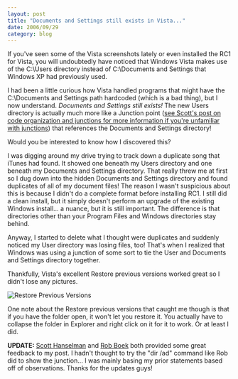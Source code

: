 ```yaml
---
layout: post
title: "Documents and Settings still exists in Vista..."
date: 2006/09/29
category: blog
---
```


If you've seen some of the Vista screenshots lately or even installed the RC1 for Vista, you will undoubtedly have noticed that Windows Vista makes use of the C:\Users directory instead of C:\Documents and Settings that Windows XP had previously used. 

I had been a little curious how Vista handled programs that might have the C:\Documents and Settings path hardcoded (which is a bad thing), but I now understand. *Documents and Settings still exists!* The new Users directory is actually much more like a Junction point ([see Scott's post on code organization and junctions for more information if you're unfamiliar with junctions](http://www.hanselman.com/blog/HowDoYouOrganizeYourCode.aspx)) that references the Documents and Settings directory! 

Would you be interested to know how I discovered this? 

I was digging around my drive trying to track down a duplicate song that iTunes had found. It showed one beneath my Users directory and one beneath my Documents and Settings directory. That really threw me at first so I dug down into the hidden Documents and Settings directory and found duplicates of all of my document files! The reason I wasn't suspicious about this is because I didn't do a complete format before installing RC1. I still did a clean install, but it simply doesn't perform an upgrade of the existing Windows install... a nuance, but it is still important. The difference is that directories other than your Program Files and Windows directories stay behind. 

Anyway, I started to delete what I thought were duplicates and suddenly noticed my User directory was losing files, too! That's when I realized that Windows was using a junction of some sort to tie the User and Documents and Settings directory together. 

Thankfully, Vista's excellent Restore previous versions worked great so I didn't lose any pictures. 

![Restore Previous Versions](https://s3.amazonaws.com/mohundro/blog/WindowsLiveWriter/DocumentsandSettingsstillexistsinVista_12956/20060928vistarestore2.png)

One note about the Restore previous versions that caught me though is that if you have the folder open, it won't let you restore it. You actually have to collapse the folder in Explorer and right click on it for it to work. Or at least I did. 

**UPDATE:** [Scott Hanselman](http://www.hanselman.com/blog/WindowsVistaJunctionsAndMovingMyDocumentsToAnotherDrive.aspx) and [Rob Boek](http://robboek.com/blog/2006/09/29/JunctionsInWindowsVista.aspx) both provided some great feedback to my post. I hadn't thought to try the "dir /ad" command like Rob did to show the junction... I was mainly basing my prior statements based off of observations. Thanks for the updates guys!


